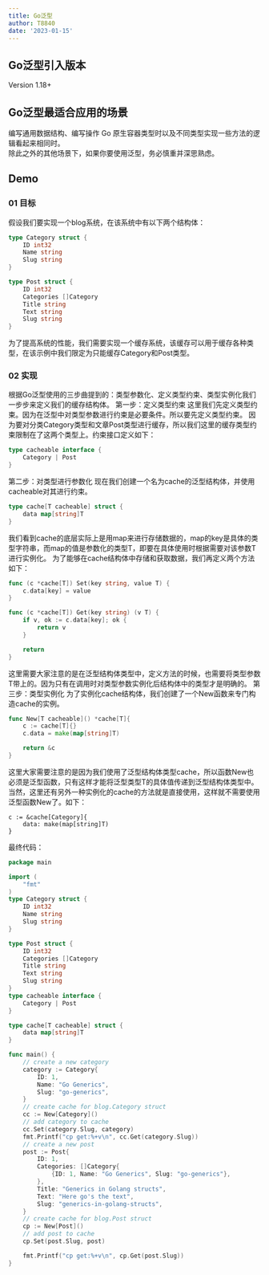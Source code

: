 ```yaml
---
title: Go泛型
author: T8840
date: '2023-01-15'
---
```

## Go泛型引入版本
Version 1.18+


## Go泛型最适合应用的场景
编写通用数据结构、编写操作 Go 原生容器类型时以及不同类型实现一些方法的逻辑看起来相同时。  
除此之外的其他场景下，如果你要使用泛型，务必慎重并深思熟虑。

## Demo
### 01 目标
假设我们要实现一个blog系统，在该系统中有以下两个结构体：
```go
type Category struct {
    ID int32
    Name string
    Slug string
}

type Post struct {
    ID int32
    Categories []Category
    Title string
    Text string
    Slug string
}
```
为了提高系统的性能，我们需要实现一个缓存系统，该缓存可以用于缓存各种类型，在该示例中我们限定为只能缓存Category和Post类型。
### 02 实现
根据Go泛型使用的三步曲提到的：类型参数化、定义类型约束、类型实例化我们一步步来定义我们的缓存结构体。
第一步：定义类型约束
这里我们先定义类型约束。因为在泛型中对类型参数进行约束是必要条件。所以要先定义类型约束。
因为要对分类Category类型和文章Post类型进行缓存，所以我们这里的缓存类型约束限制在了这两个类型上。约束接口定义如下：
```go
type cacheable interface {
    Category | Post
}
```
第二步：对类型进行参数化
现在我们创建一个名为cache的泛型结构体，并使用cacheable对其进行约束。
```go
type cache[T cacheable] struct {
    data map[string]T
}
```
我们看到cache的底层实际上是用map来进行存储数据的，map的key是具体的类型字符串，而map的值是参数化的类型T，即要在具体使用时根据需要对该参数T进行实例化。
为了能够在cache结构体中存储和获取数据，我们再定义两个方法如下：
```go
func (c *cache[T]) Set(key string, value T) {
    c.data[key] = value
}

func (c *cache[T]) Get(key string) (v T) {
    if v, ok := c.data[key]; ok {
        return v
    }

    return
}
```
这里需要大家注意的是在泛型结构体类型中，定义方法的时候，也需要将类型参数T带上的。因为只有在调用时对类型参数实例化后结构体中的类型才是明确的。
第三步：类型实例化
为了实例化cache结构体，我们创建了一个New函数来专门构造cache的实例。
```go 
func New[T cacheable]() *cache[T]{
	c := cache[T]{}
	c.data = make(map[string]T)

	return &c
}
```
这里大家需要注意的是因为我们使用了泛型结构体类型cache，所以函数New也必须是泛型函数，只有这样才能将泛型类型T的具体值传递到泛型结构体类型中。
当然，这里还有另外一种实例化的cache的方法就是直接使用，这样就不需要使用泛型函数New了。如下：
```
c := &cache[Category]{
    data: make(map[string]T)
}
```
最终代码：
```go
package main

import (
	"fmt"
)
type Category struct {
    ID int32
    Name string
    Slug string
}

type Post struct {
    ID int32
    Categories []Category
    Title string
    Text string
    Slug string
}
type cacheable interface {
    Category | Post
}

type cache[T cacheable] struct {
    data map[string]T
}

func main() {
	// create a new category
	category := Category{
		ID: 1,
		Name: "Go Generics",
		Slug: "go-generics",
	}
	// create cache for blog.Category struct
	cc := New[Category]()
	// add category to cache
	cc.Set(category.Slug, category)
	fmt.Printf("cp get:%+v\n", cc.Get(category.Slug))
	// create a new post
	post := Post{
		ID: 1,
		Categories: []Category{
			{ID: 1, Name: "Go Generics", Slug: "go-generics"},
		},
		Title: "Generics in Golang structs",
		Text: "Here go's the text",
		Slug: "generics-in-golang-structs",
	}
	// create cache for blog.Post struct
	cp := New[Post]()
	// add post to cache
	cp.Set(post.Slug, post)

	fmt.Printf("cp get:%+v\n", cp.Get(post.Slug))
}
```